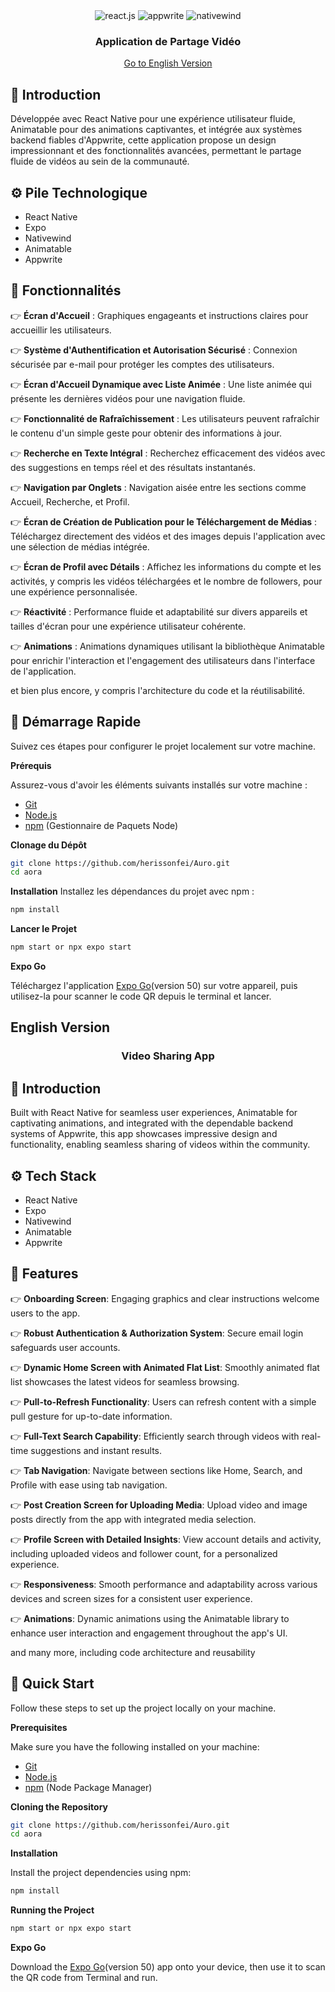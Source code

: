 <div align="center">
  <div>
    <img src="https://img.shields.io/badge/-React_Native-black?style=for-the-badge&logoColor=white&logo=react&color=61DAFB" alt="react.js" />
    <img src="https://img.shields.io/badge/-Appwrite-black?style=for-the-badge&logoColor=white&logo=appwrite&color=FD366E" alt="appwrite" />
    <img src="https://img.shields.io/badge/NativeWind-black?style=for-the-badge&logoColor=white&logo=tailwindcss&color=06B6D4" alt="nativewind" />
  </div>

  <h3 align="center">Application de Partage Vidéo</h3>

</div>
<div align="center">
  <a href="#english-version">Go to English Version</a>
</div>

## <a name="introduction">🤖 Introduction</a>

Développée avec React Native pour une expérience utilisateur fluide, Animatable pour des animations captivantes, et intégrée aux systèmes backend fiables d'Appwrite, cette application propose un design impressionnant et des fonctionnalités avancées, permettant le partage fluide de vidéos au sein de la communauté.

## <a name="tech-stack">⚙️ Pile Technologique</a>

- React Native
- Expo
- Nativewind
- Animatable
- Appwrite

## <a name="features">🔋 Fonctionnalités</a>

👉 **Écran d'Accueil** : Graphiques engageants et instructions claires pour accueillir les utilisateurs.

👉 **Système d'Authentification et Autorisation Sécurisé** : Connexion sécurisée par e-mail pour protéger les comptes des utilisateurs.

👉 **Écran d'Accueil Dynamique avec Liste Animée** : Une liste animée qui présente les dernières vidéos pour une navigation fluide.

👉 **Fonctionnalité de Rafraîchissement** : Les utilisateurs peuvent rafraîchir le contenu d'un simple geste pour obtenir des informations à jour.

👉 **Recherche en Texte Intégral** : Recherchez efficacement des vidéos avec des suggestions en temps réel et des résultats instantanés.

👉 **Navigation par Onglets** : Navigation aisée entre les sections comme Accueil, Recherche, et Profil.

👉 **Écran de Création de Publication pour le Téléchargement de Médias** : Téléchargez directement des vidéos et des images depuis l'application avec une sélection de médias intégrée.

👉 **Écran de Profil avec Détails** : Affichez les informations du compte et les activités, y compris les vidéos téléchargées et le nombre de followers, pour une expérience personnalisée.

👉 **Réactivité** : Performance fluide et adaptabilité sur divers appareils et tailles d'écran pour une expérience utilisateur cohérente.

👉 **Animations** : Animations dynamiques utilisant la bibliothèque Animatable pour enrichir l'interaction et l'engagement des utilisateurs dans l'interface de l'application.

et bien plus encore, y compris l'architecture du code et la réutilisabilité.

## <a name="quick-start">🤸 Démarrage Rapide</a>

Suivez ces étapes pour configurer le projet localement sur votre machine.

**Prérequis**

Assurez-vous d'avoir les éléments suivants installés sur votre machine :

- [Git](https://git-scm.com/)
- [Node.js](https://nodejs.org/en)
- [npm](https://www.npmjs.com/) (Gestionnaire de Paquets Node)

**Clonage du Dépôt**

```bash
git clone https://github.com/herissonfei/Auro.git
cd aora
```

**Installation**
Installez les dépendances du projet avec npm :

```bash
npm install
```

**Lancer le Projet**

```bash
npm start or npx expo start
```

**Expo Go**

Téléchargez l'application [Expo Go](https://expo.dev/go)(version 50) sur votre appareil, puis utilisez-la pour scanner le code QR depuis le terminal et lancer.

## <a name="english-version">English Version</a>

<div align="center">
 
  <h3 align="center">Video Sharing App</h3>

</div>

## <a name="introduction">🤖 Introduction</a>

Built with React Native for seamless user experiences, Animatable for captivating animations, and integrated with the dependable backend systems of Appwrite,
this app showcases impressive design and functionality, enabling seamless sharing of videos within the community.

## <a name="tech-stack">⚙️ Tech Stack</a>

- React Native
- Expo
- Nativewind
- Animatable
- Appwrite

## <a name="features">🔋 Features</a>

👉 **Onboarding Screen**: Engaging graphics and clear instructions welcome users to the app.

👉 **Robust Authentication & Authorization System**: Secure email login safeguards user accounts.

👉 **Dynamic Home Screen with Animated Flat List**: Smoothly animated flat list showcases the latest videos for seamless browsing.

👉 **Pull-to-Refresh Functionality**: Users can refresh content with a simple pull gesture for up-to-date information.

👉 **Full-Text Search Capability**: Efficiently search through videos with real-time suggestions and instant results.

👉 **Tab Navigation**: Navigate between sections like Home, Search, and Profile with ease using tab navigation.

👉 **Post Creation Screen for Uploading Media**: Upload video and image posts directly from the app with integrated media selection.

👉 **Profile Screen with Detailed Insights**: View account details and activity, including uploaded videos and follower count, for a personalized experience.

👉 **Responsiveness**: Smooth performance and adaptability across various devices and screen sizes for a consistent user experience.

👉 **Animations**: Dynamic animations using the Animatable library to enhance user interaction and engagement throughout the app's UI.

and many more, including code architecture and reusability

## <a name="quick-start">🤸 Quick Start</a>

Follow these steps to set up the project locally on your machine.

**Prerequisites**

Make sure you have the following installed on your machine:

- [Git](https://git-scm.com/)
- [Node.js](https://nodejs.org/en)
- [npm](https://www.npmjs.com/) (Node Package Manager)

**Cloning the Repository**

```bash
git clone https://github.com/herissonfei/Auro.git
cd aora
```

**Installation**

Install the project dependencies using npm:

```bash
npm install
```

**Running the Project**

```bash
npm start or npx expo start
```

**Expo Go**

Download the [Expo Go](https://expo.dev/go)(version 50) app onto your device, then use it to scan the QR code from Terminal and run.
